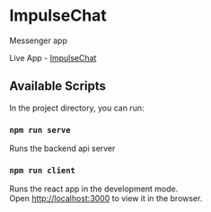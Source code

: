 # ImpulseChat

Messenger app


Live App - [ImpulseChat](impulse-chat.herokuapp.com)

## Available Scripts

In the project directory, you can run:

### `npm run serve`

Runs the backend api server

### `npm run client`

Runs the react app in the development mode.\
Open [http://localhost:3000](http://localhost:3000) to view it in the browser.

